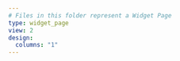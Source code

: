 ```yaml
---
# Files in this folder represent a Widget Page
type: widget_page
view: 2
design:
  columns: "1"
---
```

